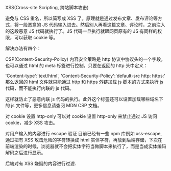 XSS(Cross-site Scripting, 跨站脚本攻击)

避免与 CSS 重名，所以简写成 XSS 了。原理就是通过发布文章、发布评论等方式，将一段恶意的 JS 代码输入进去。然后别人再看这篇文章、评论时，之前注入的这段恶意 JS 代码就执行了。JS 代码一旦执行就跟网页原有的 JS 有同样的权限，可以获取 cookie 等。

解决办法有四个：

CSP(Content-Security-Policy)
内容安全策略是 http 协议中协议头的一个字段，也可以通过 html 的 meta 标签进行控制。只要在返回的 http 头中定义：

'Content-type':'text/html',
'Content-Security-Policy':'default-src http: https:'
那么返回的 html 文件就只能通过 http 和 https 外链加载 js 脚本的方式来执行 js 代码，而不能执行内联的 js 代码。

这样就防止了恶意内联 js 代码的执行。此外这个标签还可以设置加载哪些域名下的 js 文件等，更多信息请查阅 MDN CSP 文档。

对 cookie 设置 http-only
可以对 cookie 设置 http-only 来禁止通过 JS 访问 cookie，减少 XSS 攻击。

对用户输入的内容进行 escape 验证
目前已经有一些 npm 库例如 xss-escape,通过把有 XSS 攻击危险的字符转换成 html 实体字符，再放到后端存储，下次在前端渲染的时候，浏览器就不会把实体字符当做脚本来执行了，而是当成实体编码解码之后进行显示。

后端对有 XSS 嫌疑的内容进行过滤.
